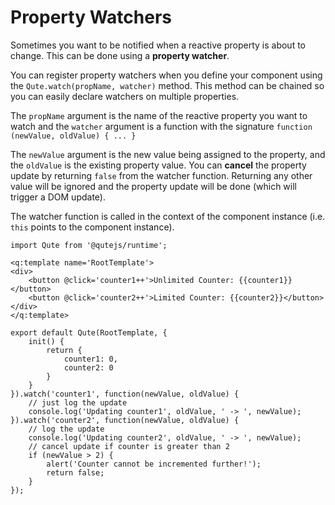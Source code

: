 
# Property Watchers

Sometimes you want to be notified when a reactive property is about to change. This can be done using a **property watcher**.

You can register property watchers when you define your component using the `Qute.watch(propName, watcher)` method. This method can be chained so you can easily declare watchers on multiple properties.

The `propName` argument is the name of the reactive property you want to watch and the `watcher` argument is a function with the signature `function (newValue, oldValue) { ... }`

The `newValue` argument is the new value being assigned to the property, and the `oldValue` is the existing property value. You can **cancel** the property update by returning `false` from the watcher function. Returning any other value will be ignored and the property update will be done (which will trigger a DOM update).

The watcher function is called in the context of the component instance (i.e. `this` points to the component instance).

```jsq
import Qute from '@qutejs/runtime';

<q:template name='RootTemplate'>
<div>
	<button @click='counter1++'>Unlimited Counter: {{counter1}}</button>
	<button @click='counter2++'>Limited Counter: {{counter2}}</button>
</div>
</q:template>

export default Qute(RootTemplate, {
	init() {
		return {
			counter1: 0,
			counter2: 0
		}
	}
}).watch('counter1', function(newValue, oldValue) {
	// just log the update
	console.log('Updating counter1', oldValue, ' -> ', newValue);
}).watch('counter2', function(newValue, oldValue) {
	// log the update
	console.log('Updating counter2', oldValue, ' -> ', newValue);
	// cancel update if counter is greater than 2
	if (newValue > 2) {
		alert('Counter cannot be incremented further!');
		return false;
	}
});
```